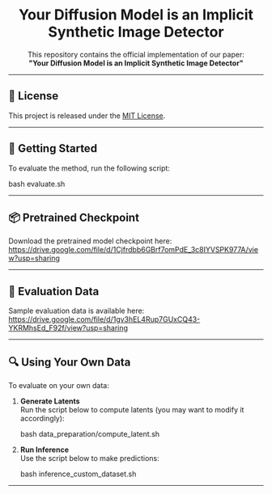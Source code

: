 <div align="center">

# Your Diffusion Model is an Implicit Synthetic Image Detector

This repository contains the official implementation of our paper:  
**"Your Diffusion Model is an Implicit Synthetic Image Detector"**

</div>

---

## 📄 License

This project is released under the [MIT License](LICENSE).

---

## 🚀 Getting Started

To evaluate the method, run the following script:

bash evaluate.sh

---

## 📦 Pretrained Checkpoint

Download the pretrained model checkpoint here:  
https://drive.google.com/file/d/1Cjfrdbb6GBrf7omPdE_3c8IYVSPK977A/view?usp=sharing

---

## 📁 Evaluation Data

Sample evaluation data is available here:  
https://drive.google.com/file/d/1gv3hEL4Rup7GUxCQ43-YKRMhsEd_F92f/view?usp=sharing

---

## 🔍 Using Your Own Data

To evaluate on your own data:

1. **Generate Latents**  
   Run the script below to compute latents (you may want to modify it accordingly):

   bash data_preparation/compute_latent.sh 

2. **Run Inference**  
   Use the script below to make predictions:

   bash inference_custom_dataset.sh

---
